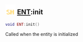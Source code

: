 ## <img src="../../.gitbook/assets/shared.png" width="32" height="32" /> [ENT](../ent/README.md):init

```lua
void ENT:init()
```

Called when the entity is initialized
